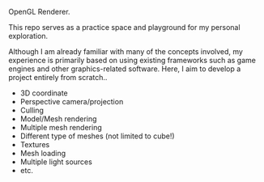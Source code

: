
OpenGL Renderer.

This repo serves as a practice space and playground for my personal exploration.

Although I am already familiar with many of the concepts involved, my experience is primarily based on using existing frameworks such as game engines and other graphics-related software. Here, I aim to develop a project entirely from scratch..


* 3D coordinate
* Perspective camera/projection
* Culling
* Model/Mesh rendering
* Multiple mesh rendering
* Different type of meshes (not limited to cube!)
* Textures
* Mesh loading
* Multiple light sources
* etc.

